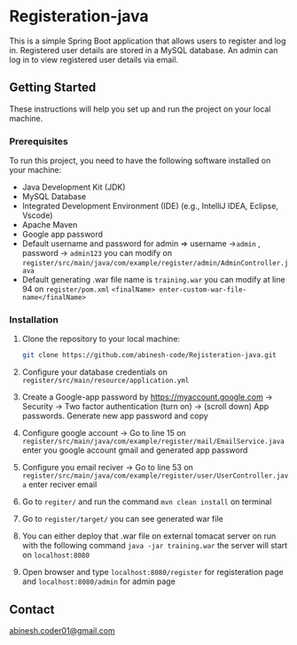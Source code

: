 # Registeration-java

This is a simple Spring Boot application that allows users to register and log in. Registered user details are stored in a MySQL database. An admin can log in to view registered user details via email.

## Getting Started

These instructions will help you set up and run the project on your local machine.

### Prerequisites

To run this project, you need to have the following software installed on your machine:

- Java Development Kit (JDK)
- MySQL Database
- Integrated Development Environment (IDE) (e.g., IntelliJ IDEA, Eclipse, Vscode)
- Apache Maven
- Google app password
- Default username and password for admin => username ->`admin` , password -> `admin123` you can modify on `register/src/main/java/com/example/register/admin/AdminController.java`
- Default generating .war file name is `training.war` you can modify at line 94 on `register/pom.xml` `<finalName> enter-custom-war-file-name</finalName>`

### Installation

1. Clone the repository to your local machine:

   ```bash
   git clone https://github.com/abinesh-code/Rejisteration-java.git
   ```
2. Configure your database credentials on ```register/src/main/resource/application.yml```
3. Create a Google-app password by https://myaccount.google.com -> Security -> Two factor authentication (turn on) -> (scroll down) App passwords. Generate new app password and copy
4. Configure google account -> Go to line 15 on ```register/src/main/java/com/example/register/mail/EmailService.java``` enter you google account gmail and generated app password
5. Configure you email reciver -> Go to line 53 on ```register/src/main/java/com/example/register/user/UserController.java``` enter reciver email
6. Go to ```regiter/``` and run the command `mvn clean install` on terminal
7. Go to ```register/target/``` you can see generated war file
8. You can either deploy that .war file on external tomacat server on run with the following command ```java -jar training.war``` the server will start on `localhost:8080`
9. Open browser and type `localhost:8080/register` for registeration page and `localhost:8080/admin` for admin page

## Contact
abinesh.coder01@gmail.com
